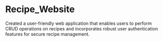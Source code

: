 # Recipe_Website
Created a user-friendly web application that enables users to perform CRUD operations on recipes and incorporates robust user authentication features for secure recipe management.
